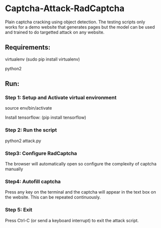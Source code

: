 # Captcha-Attack-RadCaptcha

Plain captcha cracking using object detection. The testing scripts only works for a demo website that generates pages but the model can be used and trained to do targetted attack
on any website.

## Requirements:
virtualenv (sudo pip install virtualenv)

python2

## Run:

### Step 1: Setup and Activate virtual environment
source env/bin/activate

Install tensorflow: (pip install tensorflow)

### Step 2: Run the script
python2 attack.py

### Step3: Configure RadCaptcha
The browser will automatically open so configure the complexity of captcha manually

### Step4: Autofill captcha
Press any key on the terminal and the captcha will appear in the text box on the website. This can be repeated continuously.

### Step 5: Exit
Press Ctrl-C (or send a keyboard interrupt) to exit the attack script.
